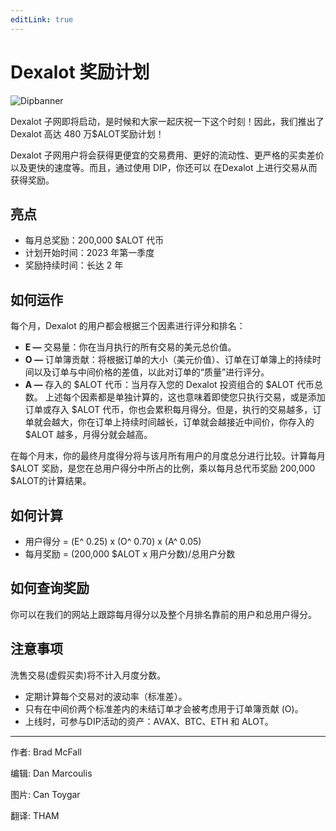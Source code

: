 ```yaml
---
editLink: true
---
```


# Dexalot 奖励计划

![Dipbanner](/images/dip/dipban.png)

Dexalot 子网即将启动，是时候和大家一起庆祝一下这个时刻！因此，我们推出了 Dexalot 高达 480 万$ALOT奖励计划！

Dexalot 子网用户将会获得更便宜的交易费用、更好的流动性、更严格的买卖差价以及更快的速度等。而且，通过使用 DIP，你还可以 在Dexalot 上进行交易从而获得奖励。

## 亮点

* 每月总奖励：200,000 $ALOT 代币
* 计划开始时间：2023 年第一季度
* 奖励持续时间：长达 2 年

## 如何运作

每个月，Dexalot 的用户都会根据三个因素进行评分和排名：

* **E —** 交易量：你在当月执行的所有交易的美元总价值。
* **O —** 订单簿贡献：将根据订单的大小（美元价值）、订单在订单簿上的持续时间以及订单与中间价格的差值，以此对订单的“质量”进行评分。
* **A —** 存入的 $ALOT 代币：当月存入您的 Dexalot 投资组合的 $ALOT 代币总数。
上述每个因素都是单独计算的，这也意味着即使您只执行交易，或是添加订单或存入 $ALOT 代币，你也会累积每月得分。但是，执行的交易越多，订单就会越大，你在订单上持续时间越长，订单就会越接近中间价，你存入的 $ALOT 越多，月得分就会越高。

在每个月末，你的最终月度得分将与该月所有用户的月度总分进行比较。计算每月 $ALOT 奖励，是您在总用户得分中所占的比例，乘以每月总代币奖励 200,000 $ALOT的计算结果。

## 如何计算

* 用户得分 = (E^ 0.25) x (O^ 0.70) x (A^ 0.05)
* 每月奖励 = (200,000 $ALOT x 用户分数)/总用户分数

## 如何查询奖励

你可以在我们的网站上跟踪每月得分以及整个月排名靠前的用户和总用户得分。

## 注意事项

洗售交易(虚假买卖)将不计入月度分数。

* 定期计算每个交易对的波动率（标准差）。
* 只有在中间价两个标准差内的未结订单才会被考虑用于订单簿贡献 (O)。
* 上线时，可参与DIP活动的资产：AVAX、BTC、ETH 和 ALOT。

---

作者: Brad McFall

编辑: Dan Marcoulis

图片: Can Toygar

翻译: THAM

